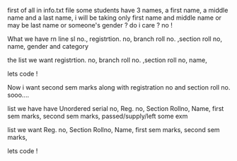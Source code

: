 first of all in info.txt file some students have 3 names, a first name, a middle name and a last name, i will be taking only first name and middle name or may be last name or someone's gender ? do i care ? no !

What we have rn
line sl no., registrtion. no, branch roll no. ,section roll no, name, gender and category

the list we want
registrtion. no, branch roll no. ,section roll no, name,

lets code !

Now i want second sem marks along with registration no and section roll no. sooo....

list we have have
Unordered serial no, Reg. no, Section Rollno, Name, first sem marks, second sem marks, passed/supply/left some exm

list we want
Reg. no, Section Rollno, Name, first sem marks, second sem marks,

lets code !